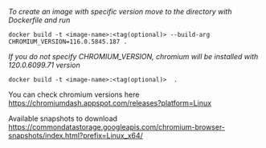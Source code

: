 *To create an image with specific version move to the directory with Dockerfile and run*

```
docker build -t <image-name>:<tag(optional)> --build-arg CHROMIUM_VERSION=116.0.5845.187 .
```
*If you do not specify CHROMIUM_VERSION, chromium will be installed with 120.0.6099.71 version*

```
docker build -t <image-name>:<tag(optional)>  .
```
You can check chromium versions here https://chromiumdash.appspot.com/releases?platform=Linux

Available snapshots to download https://commondatastorage.googleapis.com/chromium-browser-snapshots/index.html?prefix=Linux_x64/